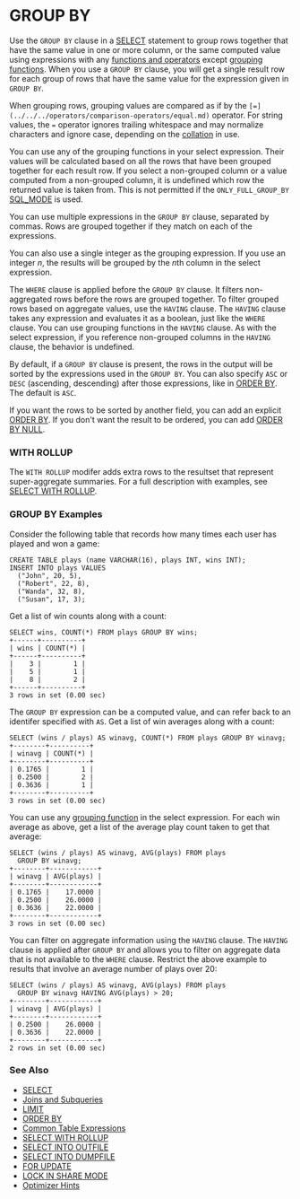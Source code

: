 
# GROUP BY

Use the `GROUP BY` clause in a [SELECT](select.md) statement to group rows together that have the same value in one or more column, or the same computed value using expressions with any
[functions and operators](../../built-in-functions/README.md) except
[grouping functions](../../built-in-functions/aggregate-functions/README.md). When you
use a `GROUP BY` clause, you will get a single result row for each group of rows
that have the same value for the expression given in `GROUP BY`.


When grouping rows, grouping values are compared as if by the `[=](../../../operators/comparison-operators/equal.md)` operator.
For string values, the `=` operator ignores trailing whitespace and may normalize
characters and ignore case, depending on the [collation](../../../../data-types/string-data-types/character-sets/README.md) in use.


You can use any of the grouping functions in your select expression. Their values will
be calculated based on all the rows that have been grouped together for each result
row. If you select a non-grouped column or a value computed from a non-grouped
column, it is undefined which row the returned value is taken from. This is not permitted if the `ONLY_FULL_GROUP_BY` [SQL_MODE](../../../../../server-management/variables-and-modes/sql-mode.md) is used.


You can use multiple expressions in the `GROUP BY` clause, separated by commas.
Rows are grouped together if they match on each of the expressions.


You can also use a single integer as the grouping expression. If you use an integer *n*,
the results will be grouped by the *n*th column in the select expression.


The `WHERE` clause is applied before the `GROUP BY` clause. It filters non-aggregated
rows before the rows are grouped together. To filter grouped rows based on aggregate values,
use the `HAVING` clause. The `HAVING` clause takes any expression and evaluates it as
a boolean, just like the `WHERE` clause. You can use grouping functions in the `HAVING`
clause. As with the select expression, if you reference non-grouped columns in the `HAVING`
clause, the behavior is undefined.


By default, if a `GROUP BY` clause is present, the rows in the output will be sorted by the expressions used in the `GROUP BY`. You can also specify `ASC` or `DESC` (ascending, descending) after those expressions, like in [ORDER BY](order-by.md). The default is `ASC`.


If you want the rows to be sorted by another field, you can add an explicit [ORDER BY](order-by.md). If you don't want the result to be ordered, you can add [ORDER BY NULL](order-by.md).


### WITH ROLLUP


The `WITH ROLLUP` modifer adds extra rows to the resultset that represent super-aggregate summaries. For a full description with examples, see [SELECT WITH ROLLUP](select-with-rollup.md).


### GROUP BY Examples


Consider the following table that records how many times each user has played and won a game:


```
CREATE TABLE plays (name VARCHAR(16), plays INT, wins INT);
INSERT INTO plays VALUES 
  ("John", 20, 5), 
  ("Robert", 22, 8), 
  ("Wanda", 32, 8), 
  ("Susan", 17, 3);
```

Get a list of win counts along with a count:


```
SELECT wins, COUNT(*) FROM plays GROUP BY wins;
+------+----------+
| wins | COUNT(*) |
+------+----------+
|    3 |        1 |
|    5 |        1 |
|    8 |        2 |
+------+----------+
3 rows in set (0.00 sec)
```

The `GROUP BY` expression can be a computed value, and can refer back to an identifer
specified with `AS`. Get a list of win averages along with a count:


```
SELECT (wins / plays) AS winavg, COUNT(*) FROM plays GROUP BY winavg;
+--------+----------+
| winavg | COUNT(*) |
+--------+----------+
| 0.1765 |        1 |
| 0.2500 |        2 |
| 0.3636 |        1 |
+--------+----------+
3 rows in set (0.00 sec)
```

You can use any [grouping function](../../built-in-functions/aggregate-functions/README.md)
in the select expression. For each win average as above, get a list of the average play
count taken to get that average:


```
SELECT (wins / plays) AS winavg, AVG(plays) FROM plays 
  GROUP BY winavg;
+--------+------------+
| winavg | AVG(plays) |
+--------+------------+
| 0.1765 |    17.0000 |
| 0.2500 |    26.0000 |
| 0.3636 |    22.0000 |
+--------+------------+
3 rows in set (0.00 sec)
```

You can filter on aggregate information using the `HAVING` clause. The `HAVING`
clause is applied after `GROUP BY` and allows you to filter on aggregate data that is
not available to the `WHERE` clause. Restrict the above example to results that involve
an average number of plays over 20:


```
SELECT (wins / plays) AS winavg, AVG(plays) FROM plays 
  GROUP BY winavg HAVING AVG(plays) > 20;
+--------+------------+
| winavg | AVG(plays) |
+--------+------------+
| 0.2500 |    26.0000 |
| 0.3636 |    22.0000 |
+--------+------------+
2 rows in set (0.00 sec)
```

### See Also


* [SELECT](select.md)
* [Joins and Subqueries](joins-subqueries/README.md)
* [LIMIT](limit.md)
* [ORDER BY](order-by.md)
* [Common Table Expressions](common-table-expressions/README.md)
* [SELECT WITH ROLLUP](select-with-rollup.md)
* [SELECT INTO OUTFILE](select-into-outfile.md)
* [SELECT INTO DUMPFILE](select-into-dumpfile.md)
* [FOR UPDATE](for-update.md)
* [LOCK IN SHARE MODE](lock-in-share-mode.md)
* [Optimizer Hints](optimizer-hints.md)

